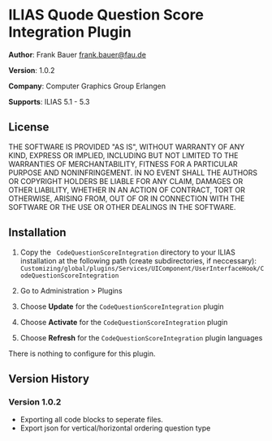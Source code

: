 # ILIAS Quode Question Score Integration Plugin

**Author**:   Frank Bauer <frank.bauer@fau.de>

**Version**:  1.0.2

**Company**:  Computer Graphics Group Erlangen

**Supports**: ILIAS 5.1 - 5.3

## License
THE SOFTWARE IS PROVIDED "AS IS", WITHOUT WARRANTY OF ANY KIND, EXPRESS OR
IMPLIED, INCLUDING BUT NOT LIMITED TO THE WARRANTIES OF MERCHANTABILITY,
FITNESS FOR A PARTICULAR PURPOSE AND NONINFRINGEMENT. IN NO EVENT SHALL THE
AUTHORS OR COPYRIGHT HOLDERS BE LIABLE FOR ANY CLAIM, DAMAGES OR OTHER
LIABILITY, WHETHER IN AN ACTION OF CONTRACT, TORT OR OTHERWISE, ARISING FROM,
OUT OF OR IN CONNECTION WITH THE SOFTWARE OR THE USE OR OTHER DEALINGS IN
THE SOFTWARE.

## Installation
1. Copy the `
CodeQuestionScoreIntegration` directory to your ILIAS installation at the following path 
(create subdirectories, if neccessary):
`Customizing/global/plugins/Services/UIComponent/UserInterfaceHook/CodeQuestionScoreIntegration`

2. Go to Administration > Plugins

3. Choose **Update** for the `CodeQuestionScoreIntegration` plugin
4. Choose **Activate** for the `CodeQuestionScoreIntegration` plugin
5. Choose **Refresh** for the `CodeQuestionScoreIntegration` plugin languages

There is nothing to configure for this plugin.

## Version History
### Version 1.0.2
* Exporting all code blocks to seperate files.
* Export json for vertical/horizontal ordering question type